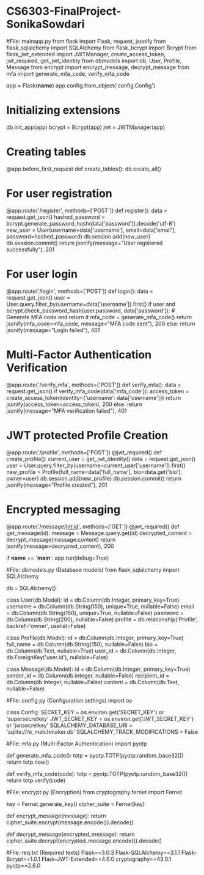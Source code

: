 # CS6303-FinalProject-SonikaSowdari
#File: mainapp.py
from flask import Flask, request, jsonify
from flask_sqlalchemy import SQLAlchemy
from flask_bcrypt import Bcrypt
from flask_jwt_extended import JWTManager, create_access_token, jwt_required, get_jwt_identity
from dbmodels import db, User, Profile, Message
from encrypt import encrypt_message, decrypt_message
from mfa import generate_mfa_code, verify_mfa_code

app = Flask(__name__)
app.config.from_object('config.Config')
    
# Initializing extensions
db.init_app(app)
bcrypt = Bcrypt(app)
jwt = JWTManager(app)

# Creating tables
@app.before_first_request
def create_tables():
    db.create_all()
    
# For user registration
@app.route('/register', methods=['POST'])
def register():
    data = request.get_json()
    hashed_password = bcrypt.generate_password_hash(data['password']).decode('utf-8')
    new_user = User(username=data['username'], email=data['email'], password=hashed_password)
    db.session.add(new_user)
    db.session.commit()
    return jsonify(message="User registered successfully"), 201
    
# For user login
@app.route('/login', methods=['POST'])
def login():
    data = request.get_json()
    user = User.query.filter_by(username=data['username']).first()
    if user and bcrypt.check_password_hash(user.password, data['password']):
        # Generate MFA code and return it
        mfa_code = generate_mfa_code()
        return jsonify(mfa_code=mfa_code, message="MFA code sent"), 200
    else:
        return jsonify(message="Login failed"), 401

# Multi-Factor Authentication Verification
@app.route('/verify_mfa', methods=['POST'])
def verify_mfa():
    data = request.get_json()
    if verify_mfa_code(data['mfa_code']):
        access_token = create_access_token(identity={'username': data['username']})
        return jsonify(access_token=access_token), 200
    else:
        return jsonify(message="MFA verification failed"), 401
    
# JWT protected Profile Creation
@app.route('/profile', methods=['POST'])
@jwt_required()
def create_profile():
    current_user = get_jwt_identity()
    data = request.get_json()
    user = User.query.filter_by(username=current_user['username']).first()
    new_profile = Profile(full_name=data['full_name'], bio=data.get('bio'), owner=user)
    db.session.add(new_profile)
    db.session.commit()
    return jsonify(message="Profile created"), 201

# Encrypted messaging  
@app.route('/message/<int:id>', methods=['GET'])
@jwt_required()
def get_message(id):
    message = Message.query.get(id)
    decrypted_content = decrypt_message(message.content)
    return jsonify(message=decrypted_content), 200

if __name__ == '__main__':
    app.run(debug=True)

#File: dbmodels.py (Database models)
from flask_sqlalchemy import SQLAlchemy

db = SQLAlchemy()

class User(db.Model):
    id = db.Column(db.Integer, primary_key=True)
    username = db.Column(db.String(150), unique=True, nullable=False)
    email = db.Column(db.String(150), unique=True, nullable=False)
    password = db.Column(db.String(200), nullable=False)
    profile = db.relationship('Profile', backref='owner', uselist=False)

class Profile(db.Model):
    id = db.Column(db.Integer, primary_key=True)
    full_name = db.Column(db.String(150), nullable=False)
    bio = db.Column(db.Text, nullable=True)
    user_id = db.Column(db.Integer, db.ForeignKey('user.id'), nullable=False)

class Message(db.Model):
    id = db.Column(db.Integer, primary_key=True)
    sender_id = db.Column(db.Integer, nullable=False)
    recipient_id = db.Column(db.Integer, nullable=False)
    content = db.Column(db.Text, nullable=False)

#File: config.py (Configuration settings) 
import os

class Config:
    SECRET_KEY = os.environ.get('SECRET_KEY') or 'supersecretkey'
    JWT_SECRET_KEY = os.environ.get('JWT_SECRET_KEY') or 'jwtsecretkey'
    SQLALCHEMY_DATABASE_URI = 'sqlite:///e_matchmaker.db'
    SQLALCHEMY_TRACK_MODIFICATIONS = False

#File: mfa.py (Multi-Factor Authentication)
import pyotp

def generate_mfa_code():
    totp = pyotp.TOTP(pyotp.random_base32())
    return totp.now()

def verify_mfa_code(code):
    totp = pyotp.TOTP(pyotp.random_base32())
    return totp.verify(code)

#File: encrypt.py (Encryption)
from cryptography.fernet import Fernet

key = Fernet.generate_key()
cipher_suite = Fernet(key)

def encrypt_message(message):
    return cipher_suite.encrypt(message.encode()).decode()

def decrypt_message(encrypted_message):
    return cipher_suite.decrypt(encrypted_message.encode()).decode()

#File: req.txt (Required texts)
Flask==3.0.3
Flask-SQLAlchemy==3.1.1
Flask-Bcrypt==1.0.1
Flask-JWT-Extended==4.6.0
cryptography==43.0.1
pyotp==2.6.0
